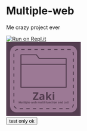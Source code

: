 # Multiple-web
Me crazy project ever

[![Run on Repl.it](https://repl.it/badge/github/muhammadzaki693/Multiple-web)](https://repl.it/github/muhammadzaki693/Multiple-web)<br>
[![click me](logo.png)](https://multiple-web.muhammadzakirha.repl.co)<br>
<button style="background-color:#ddddddddd;">test only ok</button>
